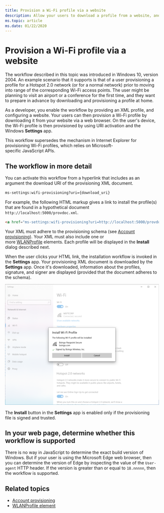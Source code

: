 ```yaml
---
title: Provision a Wi-Fi profile via a website
description: Allow your users to download a profile from a website, and provision it.
ms.topic: article
ms.date: 01/22/2020
---
```


# Provision a Wi-Fi profile via a website

The workflow described in this topic was introduced in Windows 10, version 2004. An example scenario that it supports is that of a user provisioning a profile for a Hotspot 2.0 network (or for a normal network) prior to moving into range of the corresponding Wi-Fi access points. The user might be planning to visit an airport or a conference for the first time, and they want to prepare in advance by downloading and provisioning a profile at home.

As a developer, you enable the workflow by providing an XML profile, and configuring a website. Your users can then provision a Wi-Fi profile by downloading it from your website via a web browser. On the user's device, the Wi-Fi profile is then provisioned by using URI activation and the Windows **Settings** app.

This workflow supersedes the mechanism in Internet Explorer for provisioning Wi-Fi profiles, which relies on Microsoft-specific JavaScript APIs.

## The workflow in more detail

You can activate this workflow from a hyperlink that includes as an argument the download URI of the provisioning XML document.

```xml
ms-settings:wifi-provisioning?uri={download_uri}
```

For example, the following HTML markup gives a link to install the profile(s) that are found in a hypothetical document `http://localhost:5000/provdoc.xml`.

```html
<a href="ms-settings:wifi-provisioning?uri=http://localhost:5000/provdoc.xml">Install</a>
```

Your XML must adhere to the provisioning schema (see [Account provisioning](/windows-hardware/drivers/mobilebroadband/account-provisioning)). Your XML must also include one or more [WLANProfile](/windows/win32/nativewifi/wlan-profileschema-wlanprofile-element) elements. Each profile will be displayed in the **Install** dialog described next.

When the user clicks your HTML link, the installation workflow is invoked in the **Settings** app. Your provisioning XML document is downloaded by the **Settings** app. Once it's downloaded, information about the profiles, signature, and signer are displayed (provided that the document adheres to the schema).

![The Settings app](images/install-dialog.png)

The **Install** button in the **Settings** app is enabled only if the provisioning file is signed and trusted.

## In your web page, determine whether this workflow is supported

There is no way in JavaScript to determine the exact build version of Windows. But if your user is using the Microsoft Edge web browser, then you can determine the version of Edge by inspecting the value of the `User-agent` HTTP header. If the version is greater than or equal to `18.nnnnn`, then the workflow is supported.

## Related topics

* [Account provisioning](/windows-hardware/drivers/mobilebroadband/account-provisioning)
* [WLANProfile element](/windows/win32/nativewifi/wlan-profileschema-wlanprofile-element)